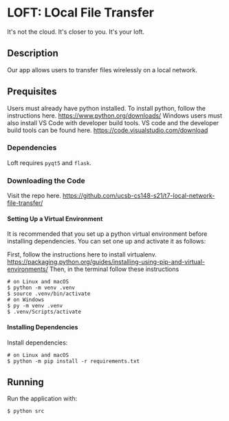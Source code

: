 # LOFT: LOcal File Transfer #
It's not the cloud. It's closer to you. It's your loft.

## Description ##
Our app allows users to transfer files wirelessly on a local network.

## Prequisites ##
Users must already have python installed. To install python, follow the instructions here. https://www.python.org/downloads/
Windows users must also install VS Code with developer build tools. VS code and the developer build tools can be found here. https://code.visualstudio.com/download

### Dependencies ###
Loft requires `pyqt5` and `flask`.


### Downloading the Code ###
Visit the repo here. https://github.com/ucsb-cs148-s21/t7-local-network-file-transfer/

#### Setting Up a Virtual Environment ####
It is recommended that you set up a python virtual environment before installing
dependencies. You can set one up and activate it as follows:

First, follow the instructions here to install virtualenv. https://packaging.python.org/guides/installing-using-pip-and-virtual-environments/
Then, in the terminal follow these instructions

```
# on Linux and macOS
$ python -m venv .venv
$ source .venv/bin/activate
# on Windows
$ py -m venv .venv
$ .venv/Scripts/activate
```

#### Installing Dependencies ####
Install dependencies:
```
# on Linux and macOS
$ python -m pip install -r requirements.txt
```

## Running ##
Run the application with:
```
$ python src
```

